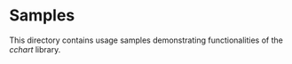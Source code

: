 # Samples

This directory contains usage samples demonstrating functionalities of the *cchart* library.